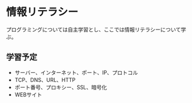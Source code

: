 # 情報リテラシー

プログラミングについては自主学習とし、ここでは情報リテラシーについて学ぶ。

## 学習予定

- サーバー、インターネット、ポート、IP、プロトコル
- TCP、DNS、URL、HTTP
- ポート番号、プロキシー、SSL、暗号化
- WEBサイト
